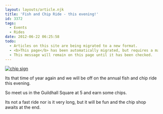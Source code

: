 ```yaml
---
layout: layouts/article.njk
title: 'Fish and Chip Ride - this evening!'
id: 3372
tags:
  - Events
  - Rides
date: 2012-06-22 06:25:58
todo:
  - Articles on this site are being migrated to a new format.
  - <b>This page</b> has been automatically migrated, but requires a manual check-&amp;-tune to ensure the format and links all work as expected.
  - This message will remain on this page until it has been checked.
---
```


[![chip sign](http://www.pompeybug.co.uk/wp-content/uploads/2012/06/fish-and-chip-shop-sign1-150x138.jpg)](http://www.pompeybug.co.uk/2012/06/fish-and-chip-ride-this-evening/fish-and-chip-shop-sign-3/)

Its that time of year again and we will be off on the annual fish and chip ride this evening.

So meet us in the Guildhall Square at 5 and earn some chips.

Its not a fast ride nor is it very long, but it will be fun and the chip shop awaits at the end.